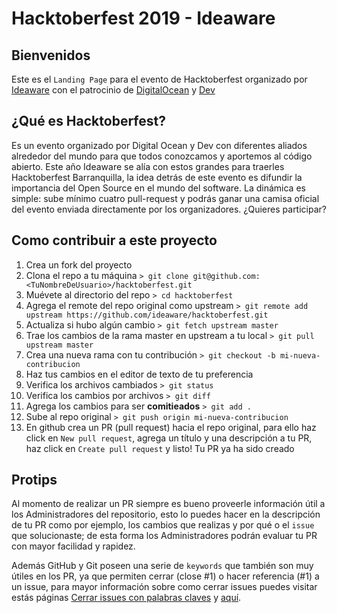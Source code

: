 # Hacktoberfest 2019 - Ideaware

## Bienvenidos

Este es el `Landing Page` para el evento de Hacktoberfest organizado por [Ideaware](https://ideaware.co) con el patrocinio de [DigitalOcean](https://www.digitalocean.com) y [Dev](https://dev.to)

## ¿Qué es Hacktoberfest?

Es un evento organizado por Digital Ocean y Dev con diferentes aliados alrededor del mundo para que todos conozcamos y aportemos al código abierto. Este año Ideaware se alía con estos grandes para traerles Hacktoberfest Barranquilla, la idea detrás de este evento es difundir la importancia del Open Source en el mundo del software. La dinámica es simple: sube mínimo cuatro pull-request y podrás ganar una camisa oficial del evento enviada directamente por los organizadores. ¿Quieres participar?

## Como contribuir a este proyecto

1. Crea un fork del proyecto
2. Clona el repo a tu máquina ```> git clone git@github.com:<TuNombreDeUsuario>/hacktoberfest.git ```
3. Muévete al directorio del repo ```> cd hacktoberfest ```
4. Agrega el remote del repo original como upstream ```> git remote add upstream https://github.com/ideaware/hacktoberfest.git```
5. Actualiza si hubo algún cambio ```> git fetch upstream master```
6. Trae los cambios de la rama master en upstream a tu local ```> git pull upstream master```
7. Crea una nueva rama con tu contribución ```> git checkout -b mi-nueva-contribucion```
8. Haz tus cambios en el editor de texto de tu preferencia
9. Verifica los archivos cambiados ```> git status```
10. Verifica los cambios por archivos ```> git diff```
11. Agrega los cambios para ser **comitieados**  ```> git add .```
12. Sube al repo original ```> git push origin mi-nueva-contribucion```
13. En github crea un PR (pull request) hacia el repo original, para ello haz click en ``New pull request``, agrega un título y una descripción a tu PR, haz click en ``Create pull request`` y listo! Tu PR ya ha sido creado

## Protips

Al momento de realizar un PR siempre es bueno proveerle información útil a los Administradores del repositorio, esto lo puedes hacer en la descripción de tu PR como por ejemplo, los cambios que realizas y por qué o el ``issue`` que solucionaste; de esta forma los Administradores podrán evaluar tu PR con mayor facilidad y rapidez.

Además GitHub y Git poseen una serie de ``keywords`` que también son muy útiles en los PR, ya que permiten cerrar (close #1) o hacer referencia (#1) a un issue, para mayor información sobre como cerrar issues puedes visitar estás páginas [Cerrar issues con palabras claves](https://help.github.com/en/articles/closing-issues-using-keywords) y [aquí](https://github.blog/2013-01-22-closing-issues-via-commit-messages/).